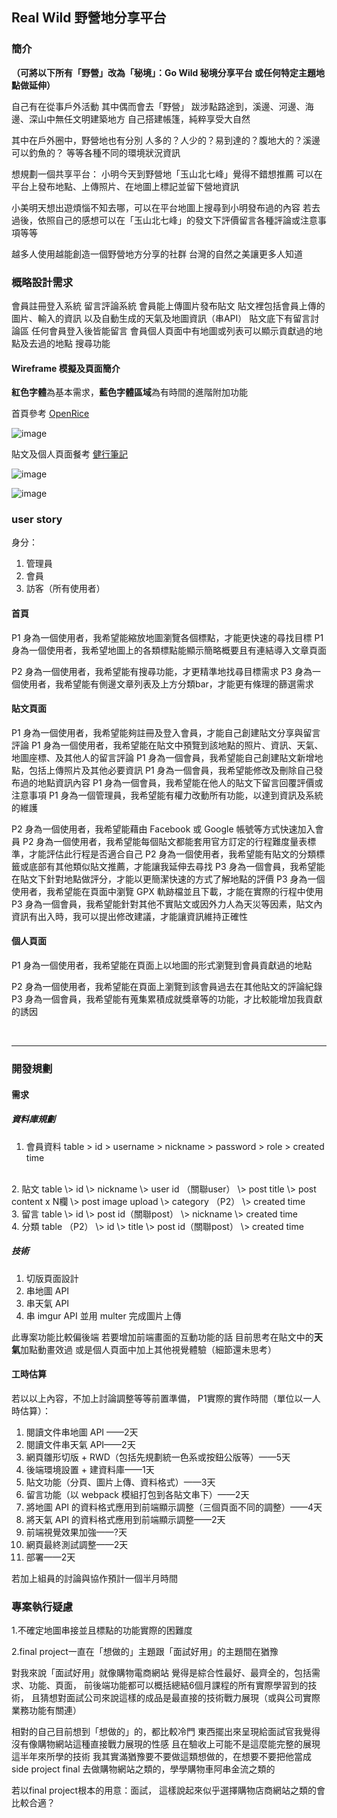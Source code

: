 ## Real Wild 野營地分享平台
### 簡介
**（可將以下所有「野營」改為「秘境」：Go Wild 秘境分享平台 
或任何特定主題地點做延伸）**

自己有在從事戶外活動 其中偶而會去「野營」
跋涉點路途到，溪邊、河邊、海邊、深山中無任文明建築地方
自己搭建帳篷，純粹享受大自然

其中在戶外圈中，野營地也有分別
人多的？人少的？易到達的？腹地大的？溪邊可以釣魚的？
等等各種不同的環境狀況資訊

想規劃一個共享平台：
小明今天到野營地「玉山北七峰」覺得不錯想推薦
可以在平台上發布地點、上傳照片、在地圖上標記並留下營地資訊

小美明天想出遊煩惱不知去哪，可以在平台地圖上搜尋到小明發布過的內容
若去過後，依照自己的感想可以在「玉山北七峰」的發文下評價留言各種評論或注意事項等等

越多人使用越能創造一個野營地方分享的社群
台灣的自然之美讓更多人知道


### 概略設計需求
會員註冊登入系統
留言評論系統
會員能上傳圖片發布貼文
貼文裡包括會員上傳的圖片、輸入的資訊
以及自動生成的天氣及地圖資訊（串API）
貼文底下有留言討論區 任何會員登入後皆能留言
會員個人頁面中有地圖或列表可以顯示貢獻過的地點及去過的地點
搜尋功能


#### Wireframe 模擬及頁面簡介
**紅色字體**為基本需求，**藍色字體區域**為有時間的進階附加功能

首頁參考 [OpenRice](https://tw.openrice.com/eastern/restaurant/advancesearch.htm?mapType=1) 

![image](https://upload.cc/i1/2021/08/18/KM3CRu.png)

貼文及個人頁面餐考 [健行筆記](https://hiking.biji.co/index.php?q=mountain&act=famous-detail&category=1&id=1)

![image](https://upload.cc/i1/2021/08/18/OW3mFM.png)

![image](https://upload.cc/i1/2021/08/18/o7Kzef.png)


### user story
身分：
1. 管理員
2. 會員
3. 訪客（所有使用者）

#### 首頁
P1 身為一個使用者，我希望能縮放地圖瀏覽各個標點，才能更快速的尋找目標
P1 身為一個使用者，我希望地圖上的各類標點能顯示簡略概要且有連結導入文章頁面

P2 身為一個使用者，我希望能有搜尋功能，才更精準地找尋目標需求
P3 身為一個使用者，我希望能有側邊文章列表及上方分類bar，才能更有條理的篩選需求

#### 貼文頁面
P1 身為一個使用者，我希望能夠註冊及登入會員，才能自己創建貼文分享與留言評論
P1 身為一個使用者，我希望能在貼文中預覽到該地點的照片、資訊、天氣、地圖座標、及其他人的留言評論
P1 身為一個會員，我希望能自己創建貼文新增地點，包括上傳照片及其他必要資訊
P1 身為一個會員，我希望能修改及刪除自己發布過的地點資訊內容
P1 身為一個會員，我希望能在他人的貼文下留言回覆評價或注意事項
P1 身為一個管理員，我希望能有權力改動所有功能，以達到資訊及系統的維護

P2 身為一個使用者，我希望能藉由 Facebook 或 Google 帳號等方式快速加入會員
P2 身為一個使用者，我希望能每個貼文都能套用官方訂定的行程難度量表標準，才能評估此行程是否適合自己
P2 身為一個使用者，我希望能有貼文的分類標籤或底部有其他類似貼文推薦，才能讓我延伸去尋找
P3 身為一個會員，我希望能在貼文下針對地點做評分，才能以更簡潔快速的方式了解地點的評價
P3 身為一個使用者，我希望能在頁面中瀏覽 GPX 軌跡檔並且下載，才能在實際的行程中使用
P3 身為一個會員，我希望能針對其他不實貼文或因外力人為天災等因素，貼文內資訊有出入時，我可以提出修改建議，才能讓資訊維持正確性


#### 個人頁面
P1 身為一個使用者，我希望能在頁面上以地圖的形式瀏覽到會員貢獻過的地點

P2 身為一個使用者，我希望能在頁面上瀏覽到該會員過去在其他貼文的評論紀錄
P3 身為一個會員，我希望能有蒐集累積成就獎章等的功能，才比較能增加我貢獻的誘因

<br>


---


### 開發規劃

#### 需求
##### 資料庫規劃
1. 會員資料 table
 \> id
 \> username
 \> nickname
 \> password
 \> role 
 \> created time
<br>
2. 貼文 table
 \> id
 \> nickname
 \> user id （關聯user） 
 \> post title
 \> post content x N欄
 \> post image upload
 \> category （P2）
 \> created time
 <br>
3. 留言 table
 \> id
 \> post id（關聯post）
 \> nickname
 \> created time
  <br>
4. 分類 table （P2）
 \> id
 \> title
 \> post id（關聯post）
 \> created time


##### 技術
1. 切版頁面設計
2. 串地圖 API
3. 串天氣 API
4. 串 imgur API 並用 multer 完成圖片上傳

此專案功能比較偏後端
若要增加前端畫面的互動功能的話
目前思考在貼文中的**天氣**加點動畫效過
或是個人頁面中加上其他視覺體驗（細節還未思考）

#### 工時估算
若以以上內容，不加上討論調整等等前置準備，
P1實際的實作時間（單位以一人時估算）：
1. 閱讀文件串地圖 API ——2天
2. 閱讀文件串天氣 API——2天
3. 網頁雛形切版 + RWD（包括先規劃統一色系或按鈕公版等）——5天
4. 後端環境設置 + 建資料庫——1天
5. 貼文功能（分頁、圖片上傳、資料格式）——3天
6. 留言功能（以 webpack 模組打包到各貼文串下）——2天
7. 將地圖 API 的資料格式應用到前端顯示調整（三個頁面不同的調整）——4天
8. 將天氣 API 的資料格式應用到前端顯示調整——2天
9. 前端視覺效果加強——?天
10. 網頁最終測試調整——2天
11. 部署——2天

若加上組員的討論與協作預計一個半月時間


### 專案執行疑慮

1.不確定地圖串接並且標點的功能實際的困難度

2.final project一直在「想做的」主題跟「面試好用」的主題間在猶豫

對我來說「面試好用」就像購物電商網站
覺得是綜合性最好、最齊全的，包括需求、功能、頁面，
前後端功能都可以概括總結6個月課程的所有實際學習到的技術，
且猜想對面試公司來說這樣的成品是最直接的技術戰力展現（或與公司實際業務功能有關連）

相對的自己目前想到「想做的」的，都比較冷門 
東西擺出來呈現給面試官我覺得沒有像購物網站這種直接戰力展現的性感
且在驗收上可能不是這麼能完整的展現這半年來所學的技術
我其實滿猶豫要不要做這類想做的，在想要不要把他當成 side project
final 去做購物網站之類的，學學購物車阿串金流之類的

若以final project根本的用意：面試，
這樣說起來似乎選擇購物店商網站之類的會比較合適？





